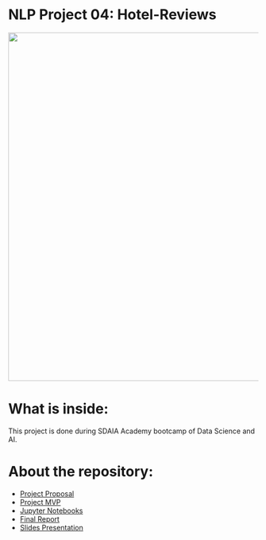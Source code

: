 # NLP Project 04: Hotel-Reviews

<p align="center" width="100%">
<img src="https://www.revinate.com/wp-content/themes/revinate-sage/resources/assets/images/product-desc/_guest-feedback-reputation.png" width="700" style="display: block; margin: 0 auto"/>
</p>


# What is inside:
This project is done during SDAIA Academy bootcamp of Data Science and AI.

# About the repository:
- [Project Proposal](https://github.com/sii78/Hotel-Reviews-NLP-Project/tree/main/Proposal)
- [Project MVP](https://github.com/sii78/Hotel-Reviews-NLP-Project/tree/main/MVP)
- [Jupyter Notebooks](https://github.com/sii78/Hotel-Reviews-NLP-Project/tree/main/Jupyter%20Notebooks)
- [Final Report]()
- [Slides Presentation]()
